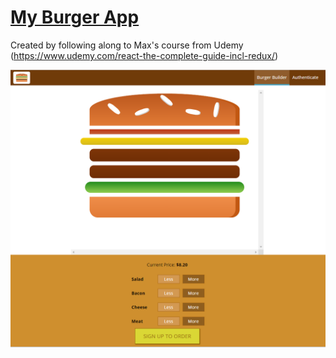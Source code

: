 # [My Burger App](https://react-my-burger-c0b05.firebaseapp.com/)
Created by following along to Max's course from Udemy (https://www.udemy.com/react-the-complete-guide-incl-redux/)

![Screenshot](src/assets/images/Burger-Home.PNG)
